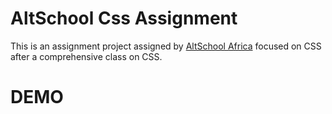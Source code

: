 # AltSchool Css Assignment
This is an assignment project assigned by [AltSchool Africa](https://altschoolafrica.com/) focused on CSS after a comprehensive class on CSS.

# DEMO

